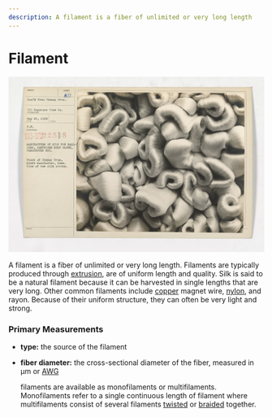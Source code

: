 ```yaml
---
description: A filament is a fiber of unlimited or very long length
---
```


# Filament

![Bundles of silk filament. National Archives and Records Administration / Public domain](../.gitbook/assets/1600px-industries_of_war_-_silk_-_manufacture_of_silk_for_balloons-_cartridge_belt_cloth-_parachutes-_et_cetera_-_nara_-_45489601.jpg)

A filament is a fiber of unlimited or very long length. Filaments are typically produced through [extrusion](../process/extruding-3d-printing.md), are of uniform length and quality. Silk is said to be a natural filament because it can be harvested in single lengths that are very long. Other common filaments include [copper]() magnet wire, [nylon](), and rayon. Because of their uniform structure, they can often be very light and strong. 

### **Primary Measurements**

* **type:** the source of the filament
* **fiber diameter:** the cross-sectional diameter of the fiber, measured in µm or [AWG](https://en.wikipedia.org/wiki/American_wire_gauge)

  
  filaments are available as monofilaments or multifilaments. Monofilaments refer to a single continuous length of filament where multifilaments consist of several filaments [twisted](../process/plying/) or [braided](../process/braiding.md) together.

